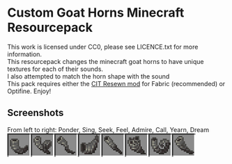 # Custom Goat Horns Minecraft Resourcepack
This work is licensed under CC0, please see LICENCE.txt for more information.\
This resourcepack changes the minecraft goat horns to have unique textures for each of their sounds.\
I also attempted to match the horn shape with the sound\
This pack requires either the [CIT Resewn mod](https://www.curseforge.com/minecraft/mc-mods/cit-resewn) for Fabric (recommended) or Optifine.
Enjoy!

## Screenshots

From left to right: Ponder, Sing, Seek, Feel, Admire, Call, Yearn, Dream\
![](screenshots/goat-horns.png)
